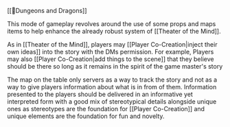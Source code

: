 
[[🌳Dungeons and Dragons]]

This mode of gameplay revolves around the use of some props and maps items to help enhance the already robust system of [[Theater of the Mind]]. 

As in [[Theater of the Mind]], players may [[Player Co-Creation|inject their own ideas]] into the story with the DMs permission. For example, Players may also [[Player Co-Creation|add things to the scene]] that they believe should be there so long as it remains in the spirit of the game master's story

The map on the table only servers as a way to track the story and not as a way to give players information about what is in from of them. Information presented to the players should be delivered in an informative yet interpreted form with a good mix of stereotypical details alongside unique ones as stereotypes are the foundation for [[Player Co-Creation]] and unique elements are the foundation for fun and novelty.